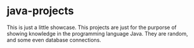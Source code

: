 # java-projects
This is just a little showcase.
This projects are just for the purporse of showing knowledge in the programming language Java. They are random, and some even database connections.
